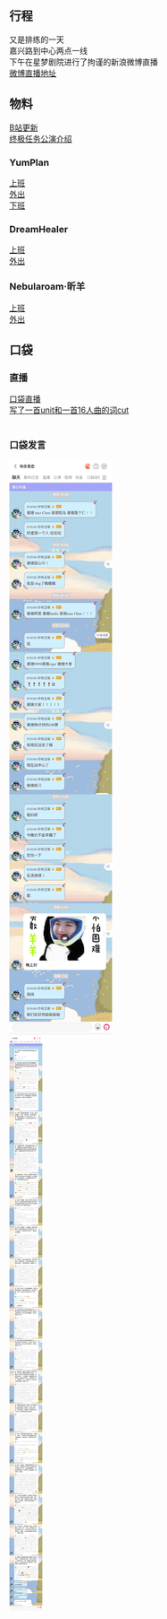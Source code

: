 ## 行程
又是排练的一天<br>
嘉兴路到中心两点一线<br>
下午在星梦剧院进行了拘谨的新浪微博直播<br>
[微博直播地址](
https://weibo.com/5228056212/KpMO7kFYG?from=page_1005055236952807_profile&wvr=6&mod=weibotime&type=comment
)

## 物料
[B站更新](https://www.bilibili.com/video/BV1Lf4y157Wt)<br>
[终极任务公演介绍](https://www.bilibili.com/video/BV11o4y1D7yV)<br>
### YumPlan
[上班](https://weibo.com/7335378002/KpKN616bj?from=page_1005057335378002_profile&wvr=6&mod=weibotime&type=comment#_rnd1626963909017)<br>
[外出](https://weibo.com/7335378002/KpMZBdmUy?from=page_1005057335378002_profile&wvr=6&mod=weibotime&type=comment#_rnd1626963911571)<br>
[下班](https://weibo.com/7335378002/KpOUE0mT9?from=page_1005057335378002_profile&wvr=6&mod=weibotime&type=comment#_rnd1626963907332)<br>

### DreamHealer
[上班](https://weibo.com/6375088879/KpKQLeYzf?from=page_1005056375088879_profile&wvr=6&mod=weibotime)<br>
[外出](https://weibo.com/6375088879/KpN6Utdl2?from=page_1005056375088879_profile&wvr=6&mod=weibotime&type=comment#_rnd1626964095894)<br>

### Nebularoam·昕羊
[上班](https://weibo.com/7584954147/KpTLFfPNw?type=comment#_rnd1626964200489)<br>
[外出](https://weibo.com/7584954147/KpOYXFVQk?type=comment#_rnd1626964199652)<br>

## 口袋
### 直播
[口袋直播](https://www.bilibili.com/video/BV1dP4y147Ny)<br>
[写了一首unit和一首16人曲的词cut](http://t.cn/A6fnCxxY?m=4661881610703881&u=7302184557)<br><br>

### 口袋发言
![口袋发言1](./pocket48/imgs/messages.jpeg)<br>
![口袋发言2](./pocket48/imgs/messages2.jpeg)<br>